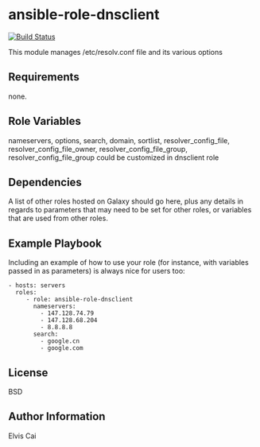 ansible-role-dnsclient
=========

[![Build Status](https://travis-ci.org/ofsole/ansible-role-dnsclient.png?branch=master)](https://travis-ci.org/ofsole/ansible-role-dnsclient)

This module manages /etc/resolv.conf file and its various options

Requirements
------------

none.

Role Variables
--------------

nameservers, options, search, domain, sortlist, resolver_config_file, resolver_config_file_owner, resolver_config_file_group, resolver_config_file_group could be customized in dnsclient role

Dependencies
------------

A list of other roles hosted on Galaxy should go here, plus any details in regards to parameters that may need to be set for other roles, or variables that are used from other roles.

Example Playbook
----------------

Including an example of how to use your role (for instance, with variables passed in as parameters) is always nice for users too:

    - hosts: servers
      roles:
         - role: ansible-role-dnsclient
           nameservers:
             - 147.128.74.79
             - 147.128.68.204
             - 8.8.8.8
           search:
             - google.cn
             - google.com

License
-------

BSD

Author Information
------------------

Elvis Cai
